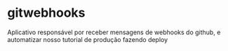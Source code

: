 # gitwebhooks
Aplicativo responsável por receber mensagens de webhooks do github, e automatizar nosso tutorial de produção fazendo deploy
